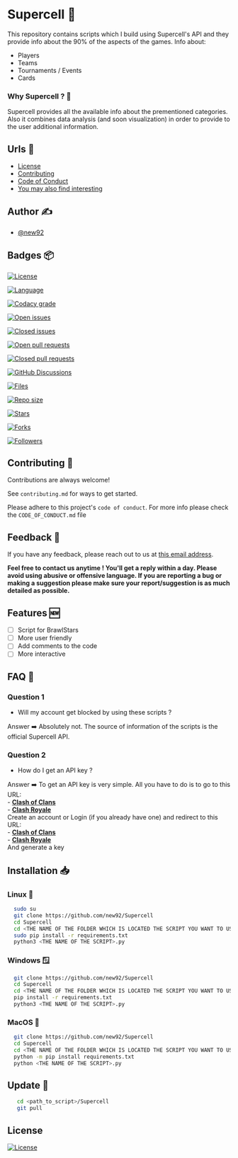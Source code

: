 
# Supercell 🚀

This repository contains scripts which I build using Supercell's API and they provide info
about the 90% of the aspects of the games. Info about:
- Players
- Teams 
- Tournaments / Events
- Cards

### Why Supercell ? 🤔

Supercell provides all the available info about the prementioned categories. Also it combines data analysis (and soon visualization) in order to provide to the user additional information.



## Urls 🔗

 - [License](https://github.com/new92/Supercell/blob/main/LICENSE)
 - [Contributing](https://github.com/new92/Supercell/blob/main/CONTRIBUTING.md)
 - [Code of Conduct](https://github.com/new92/Supercell/blob/main/CODE_OF_CONDUCT.md)
 - [You may also find interesting](https://github.com/new92?tab=repositories)


## Author ✍️

- [@new92](https://www.github.com/new92)


## Badges 📦

[![License](https://img.shields.io/badge/License-MIT-green.svg?style=for-the-badge&logo=github)](https://img.shields.io/badge/License-MIT-green.svg?style=for-the-badge&logo=github)

[![Language](https://img.shields.io/github/languages/top/new92/Supercell?style=for-the-badge&logo=github)](https://img.shields.io/github/languages/top/new92/Supercell?style=for-the-badge&logo=github)

[![Codacy grade](https://img.shields.io/codacy/grade/e2cbd2e9d55f47fea7064ac5e1d5ae41?style=for-the-badge&logo=codacy)](https://img.shields.io/codacy/grade/e2cbd2e9d55f47fea7064ac5e1d5ae41?style=for-the-badge&logo=codacy)

[![Open issues](https://img.shields.io/github/issues/new92/Supercell?style=for-the-badge&logo=github)](https://img.shields.io/github/issues/new92/Supercell?style=for-the-badge&logo=github)

[![Closed issues](https://img.shields.io/github/issues-closed/new92/Supercell?style=for-the-badge&logo=github)](https://img.shields.io/github/issues-closed/new92/Supercell?style=for-the-badge&logo=github)

[![Open pull requests](https://img.shields.io/github/issues-pr/new92/Supercell?style=for-the-badge&logo=github)](https://img.shields.io/github/issues-pr/new92/Supercell?style=for-the-badge&logo=github)

[![Closed pull requests](https://img.shields.io/github/issues-pr-closed/new92/Supercell?style=for-the-badge&logo=github)](https://img.shields.io/github/issues-pr-closed/new92/Supercell?style=for-the-badge&logo=github)

[![GitHub Discussions](https://img.shields.io/github/discussions/new92/Supercell?style=for-the-badge&logo=github)](https://img.shields.io/github/discussions/new92/Supercell?style=for-the-badge&logo=github)

[![Files](https://img.shields.io/github/directory-file-count/new92/Supercell?style=for-the-badge&logo=github
)](https://img.shields.io/github/directory-file-count/new92/Supercell?style=for-the-badge&logo=github
)

[![Repo size](https://img.shields.io/github/repo-size/new92/Supercell?style=for-the-badge&logo=github
)](https://img.shields.io/github/repo-size/new92/Supercell?style=for-the-badge&logo=github
)

[![Stars](https://img.shields.io/github/stars/new92/Supercell?style=for-the-badge&logo=github
)](https://img.shields.io/github/stars/new92/Supercell?style=for-the-badge&logo=github
)

[![Forks](https://img.shields.io/github/forks/new92/Supercell?style=for-the-badge&logo=github
)](https://img.shields.io/github/forks/new92/Supercell?style=for-the-badge&logo=github
)

[![Followers](https://img.shields.io/github/followers/new92?style=for-the-badge&logo=github
)](https://img.shields.io/github/followers/new92?style=for-the-badge&logo=github
)



## Contributing 🤝

Contributions are always welcome!

See `contributing.md` for ways to get started.

Please adhere to this project's `code of conduct`.
For more info please check the `CODE_OF_CONDUCT.md` file

## Feedback 💭

If you have any feedback, please reach out to us at <a href="mailto:new92github@gmail.com">this email address</a>.

**Feel free to contact us anytime ! You'll get a reply within a day. Please avoid using abusive or offensive language.
If you are reporting a bug or making a suggestion please make sure your report/suggestion is as much detailed as possible.**

## Features 🆕

- [ ] Script for BrawlStars
- [ ] More user friendly
- [ ] Add comments to the code
- [ ] More interactive

## FAQ 🤔

### Question 1

- Will my account get blocked by using these scripts ?

Answer ➡️ Absolutely not. The source of information of the scripts is the official Supercell API.

### Question 2

- How do I get an API key ?

Answer ➡️ To get an API key is very simple. All you have to do is to go to this URL:
    <br>
    - **<a href="https://developer.clashofclans.com/#/login">Clash of Clans</a>**
    <br>
    - **<a href="https://developer.clashroyale.com/#/login">Clash Royale</a>**
    <br>
Create an account or Login (if you already have one) and redirect to this URL:
    <br>
    - **<a href="https://developer.clashofclans.com/#/new-key">Clash of Clans</a>**
    <br>
    - **<a href="https://developer.clashroyale.com/#/new-key">Clash Royale</a>**
    <br>
And generate a key
## Installation 📥

### Linux 🐧

```bash
  sudo su
  git clone https://github.com/new92/Supercell
  cd Supercell
  cd <THE NAME OF THE FOLDER WHICH IS LOCATED THE SCRIPT YOU WANT TO USE>
  sudo pip install -r requirements.txt
  python3 <THE NAME OF THE SCRIPT>.py
```

### Windows 🪟

```bash
  git clone https://github.com/new92/Supercell
  cd Supercell
  cd <THE NAME OF THE FOLDER WHICH IS LOCATED THE SCRIPT YOU WANT TO USE>
  pip install -r requirements.txt
  python3 <THE NAME OF THE SCRIPT>.py
```

### MacOS 🍎

```bash
  git clone https://github.com/new92/Supercell
  cd Supercell
  cd <THE NAME OF THE FOLDER WHICH IS LOCATED THE SCRIPT YOU WANT TO USE>
  python -m pip install requirements.txt
  python <THE NAME OF THE SCRIPT>.py
```

## Update 🔄️

```bash
   cd <path_to_script>/Supercell
   git pull
```
    
## License

[![License](https://img.shields.io/badge/License-MIT-green.svg?style=for-the-badge&logo=github)](https://img.shields.io/badge/License-MIT-green.svg?style=for-the-badge&logo=github)

